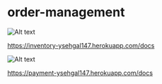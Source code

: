# order-management

![Alt text](https://github.com/ysehgal147/order-management/blob/main/Screenshot%202022-07-23%20at%203.21.46%20AM.png "a title")

<https://inventory-ysehgal147.herokuapp.com/docs>

![Alt text](https://github.com/ysehgal147/order-management/blob/main/Screenshot%202022-07-23%20at%203.22.12%20AM.png "a title")

<https://payment-ysehgal147.herokuapp.com/docs>

